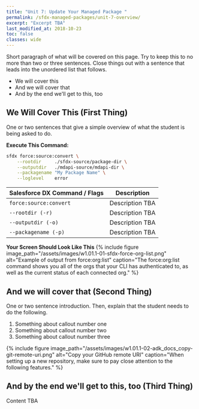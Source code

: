 ```yaml
---
title: "Unit 7: Update Your Managed Package "
permalink: /sfdx-managed-packages/unit-7-overview/
excerpt: "Excerpt TBA"
last_modified_at: 2018-10-23
toc: false
classes: wide
---
```


Short paragraph of what will be covered on this page.  Try to keep this to no more than two or three sentences. Close things out with a sentence that leads into the unordered list that follows.

* We will cover this
* And we will cover that
* And by the end we'll get to this, too

## We Will Cover This (First Thing)
One or two sentences that give a simple overview of what the student is being asked to do.

**Execute This Command:**
```bash
sfdx force:source:convert \
    --rootdir     ./sfdx-source/package-dir \
    --outputdir   ./mdapi-source/mdapi-dir \
    --packagename "My Package Name" \
    --loglevel    error
```

| Salesforce DX Command / Flags   | Description                                             |
| --------------------------------| --------------------------------------------------------|
| `force:source:convert`          | Description TBA                                         |
| `--rootdir (-r)`                | Description TBA                                         |
| `--outputdir (-o)`              | Description TBA                                         |
| `--packagename (-p)`            | Description TBA                                         |


**Your Screen Should Look Like This**
{% include figure image_path="/assets/images/w1.01.1-01-sfdx-force-org-list.png" alt="Example of output from force:org:list" caption="The force:org:list command shows you all of the orgs that your CLI has authenticated to, as well as the current status of each connected org." %}

## And we will cover that (Second Thing)
One or two sentence introduction. Then, explain that the student needs to do the following.

1. Something about callout number one
2. Something about callout number two
3. Something about callout number three

{% include figure image_path="/assets/images/w1.01.1-02-adk_docs_copy-git-remote-uri.png" alt="Copy your GitHub remote URI" caption="When setting up a new repository, make sure to pay close attention to the following features." %}


## And by the end we'll get to this, too (Third Thing)
Content TBA